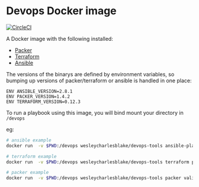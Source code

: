 # Devops Docker image

[![CircleCI](https://circleci.com/gh/WesleyCharlesBlake/devops-tools.svg?style=svg)](https://circleci.com/gh/WesleyCharlesBlake/devops-tools)

A Docker image with the following installed: 
- [Packer](https://www.packer.io/)
- [Terraform](https://www.terraform.io/)
- [Ansible](https://www.ansible.com/)

The versions of the binarys are defined by environment variables, so bumping up versions of packer/terraform or ansible is handled in one place:

```
ENV ANSIBLE_VERSION=2.8.1
ENV PACKER_VERSION=1.4.2
ENV TERRAFORM_VERSION=0.12.3
```

To run a playbook using this image, you will bind mount your directory in `/devops`

eg:

```bash
# ansible example
docker run  -v $PWD:/devops wesleycharlesblake/devops-tools ansible-playbook playbook.yml --check

# terraform example
docker run  -v $PWD:/devops wesleycharlesblake/devops-tools terraform plan

# packer example
docker run  -v $PWD:/devops wesleycharlesblake/devops-tools packer validate packer.json
```
